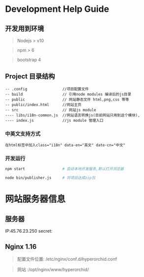 # Development Help Guide

## 开发用到环境

> Nodejs > v10

> npm > 6

> bootstrap 4



## Project 目录结构
```textarea
-- .config                //项目配置文件
-- build                  // 引用node modules 编译后的js目录
-- public                 // 网站静态文件 html,png,css 等等
-- public/index.html      //网站主页
-- src                    // 网站js module 
---- libs/i18n-common.js  //网站语言转换js(目前网站只用到这个模块),
---- index.js             //js module 管理入口
```

### 中英文支持方式
```text
在html标签中加入class="i18n" data-en="英文" date-cn="中文"
```

### 开发运行

```bash
npm start                 # 启动本地开发服务,默认打开浏览器

node bin/publisher.js     # 将项目达成zip包
```




# 网站服务器信息

## 服务器

IP:45.76.23.250 
secret:

## Nginx 1.16

> 配置文件位置: /etc/nginx/conf.d/hyperorchid.conf 

> 网站 :/opt/nginx/www/hyperorchid/




